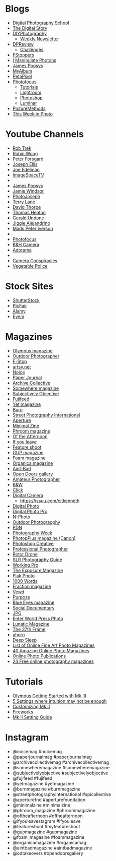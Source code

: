 
# Blogs

- [Digital Photography School](https://digital-photography-school.com/)
- [The Digital Story](https://thedigitalstory.com/)
- [DIYPhotography](https://www.diyphotography.net/category/tutorials/)
    - [Weekly Newsletter](https://us7.campaign-archive.com/home/?u=86e4ac9514c06fa411c3ea717&id=4d53c6b51c)
- [DPReview](https://www.dpreview.com/)
    - [Challenges](https://www.dpreview.com/challenges)    
- [FStoppers](https://fstoppers.com/)  
- [I Manipulate Photons](http://jmacdonaldphoto.com/)
- [James Popsys](https://www.jamespopsys.com/)
- [MyAlbum](https://myalbum.com/)
- [PetaPixel](https://petapixel.com/)
- [Photofocus](https://fstoppers.com)
     - [Tutorials](https://photofocus.com/category/photography/technique-tutorials/)
     - [Lightroom](https://photofocus.com/guide/lightroom-classic/)
     - [Photoshop](https://photofocus.com/guide/photoshop/)
     - [Luminar](https://photofocus.com/guide/luminar/)
- [PictureMethods](https://picturemethods.com/)     
- [This Week in Photo](https://thisweekinphoto.com/)     

# Youtube Channels

- [Rob Trek](https://www.youtube.com/channel/UC4k4g9LVWmGOidD7tzRnYFg/videos)
- [Robin Wong](https://www.youtube.com/user/robinwong/videos)
- [Peter Forsgard](https://www.youtube.com/user/JPeterF)
- [Joseph Ellis](https://www.youtube.com/channel/UCHg1eHVqxh0mY7iApQfGDGA)
- [Joe Edelman](https://www.youtube.com/user/PhotoJoeEdelman/videos)
- [ImageSpaceTV](https://www.youtube.com/user/OlympusUKTV/videos)
- 
- [James Popsys](https://www.youtube.com/channel/UC6WYZrzBuNQnz_2F4EqjhDQ)
- [Jamie Windsor](https://www.youtube.com/user/jamiewindsor/videos)
- [PhotoJoseph](https://www.youtube.com/user/jlinaschke)
- [Terry Lane](https://www.youtube.com/user/terryandvalda/videos)
- [David Thorpe](https://www.youtube.com/user/spogley/videos)
- [Thomas Heaton](https://www.youtube.com/channel/UCfhW84xfA6gEc4hDK90rR1Q)
- [Gerald Undone](https://www.youtube.com/channel/UC09qASY4ixFS-KXIH6Nw0rg/videos)
- [Jiggie Alejandrino](https://www.youtube.com/channel/UC1KmIrDOldAZ14UtLojHS9w/videos)
- [Mads Peter Iverson](https://www.youtube.com/channel/UCrWU2BpF6zvRFnkYHDDYHDg/videos)
- 
- [Photofocus](https://www.youtube.com/user/photofoustv/videos)
- [B&H Camera](https://www.youtube.com/user/BHPhotoVideoProAudio/videos)
- [Adorama](https://www.youtube.com/user/adoramaTV/videos)
- 
- [Camera Conspiracies](https://www.youtube.com/channel/UCwxgo62w72LxZDA1fTibdYg)
- [Vegetable Police](https://www.youtube.com/user/canadianwargod)

# Stock Sites

- [ShutterStock](https://shutterstock.com)
- [PicFair](https://picfair.com)
- [Alamy](https://www.alamy.com)
- [Eyem](https://eyeem.com)

# Magazines

- [Olympus magazine](https://olympusmag.co.uk/)
- [Outdoor Photographer](https://www.outdoorphotographer.com/)
- [F-Stop](https://www.fstopmagazine.com/)
- [artsy.net](https://www.artsy.net/)
- [Noice](http://www.noicemagazine.com/)
- [Paper Journal](paper-journal.com)
- [Archive Collective](thearchivecollective.com)
- [Somewhere magazine](somewhere-magazine.com)
- [Subjectively Objective](subjectivelyobjective.com)
- [Fujifeed](fujifeed.com)
- [Yet magazine](yet-magazine.com)
- [Burn](burnmagazine.org)
- [Street Photography International](streetphotographyinternational.com)
- [Aperture](aperture.org)
- [Minimal Zine](minimalzine.tumblr.com)
- [Phroom magazine](phroommagazine.com)
- [Of the Afternoon](oftheafternoon.com)
- [If you leave](if-you-leave.tumblr.com)
- [Feature shoot](featureshoot.com)
- [GUP magazine](gubmagazine.com)
- [Foam magazine](foam.org)
- [Organica magazine](organicamagazine.tumblr.com)
- [Aint-Bad](aint-bad.com)
- [Open Doors gallery](opendoors.gallery)
- [Amateur Photographer](https://www.amateurphotographer.co.uk/)
- [B&W](http://www.bandwmag.com/)
- [Click](http://www.clickinmoms.com/click/)
- [Digital Camera](https://www.digitalcameraworld.com/)
    - https://issuu.com/citkenneth
- [Digital Photo](https://www.dpmag.com/)
- [Digital Photo Pro](https://www.digitalphotopro.com/)
- [N-Photo](https://www.myfavouritemagazines.co.uk/photography/N-Photo-Member.html)
- [Outdoor Photograophy](https://www.outdoorphotographymagazine.co.uk/)
- [PDN](https://www.pdnonline.com/magazine/latest/)
- [Photography Week](https://itunes.apple.com/us/app/photography-week/id540334095?mt=8)
- [PhotopPlus magazine (Canon)](https://www.digitalcameraworld.com/news/photoplus-the-canon-magazine-new-issue-on-sale-now)
- [Photoshop Creative](https://www.photoshopcreative.co.uk/)
- [Professional Photographer](https://ppmag.com/)
- [Rotor Drone](https://www.rotordronemag.com/)
- [SLR Photography Guide](https://issuu.com/slrphotographyguide)
- [Working Pro](https://issuu.com/workingpro)
- [The Exposure Magazine](https://issuu.com/theexposuremagazine)
- [Flak Photo](http://www.flakphoto.com/)
- [1000 Words](http://www.1000wordsmag.com/)
- [Fraction magazine](http://www.fractionmagazine.com/)
- [Vewd](http://www.vewd.org/)
- [Purpose](http://www.purpose.fr/)
- [Blue Eyes magazine](http://blueeyesmagazine.com/)
- [Social Decumentary](http://www.socialdocumentary.net/)
- [JPG](http://www.jpgmag.com/)
- [Enter World Press Photo](http://www.enterworldpressphoto.org/)
- [Lunatic Magazine](http://www.lunaticmag.com/)
- [The 37th Frame](http://www.the37thframe.org/)
- [ahorn](http://www.ahornmagazine.com/home.html)
- [Deep Sleep](http://deepsleep.org.uk/)
- [List of Online Fine Art Photo Magazines](https://lenscratch.com/resources/online-magazines/a)
- [40 Amazing Online Photo Magazines](https://www.smashingmagazine.com/2009/04/40-amazing-online-photography-magazines/)
- [Online Photo Publications](https://www.all-about-photo.com/photo-publications/online-photo-magazines.php)
- [24 Free online photography magazines](https://www.slrphotographyguide.com/free-online-photography-magazines/)

# Tutorials

- [Olympus Getting Started with Mk III](https://learnandsupport.getolympus.com/learn-center/get-to-know-your-camera/getting-started-with-your-om-d-e-m10-mark-iii)
- [5 Settings where intuition may not be enough](http://www.sulasula.com/en/5-olympus-e-m1-mark-ii-settings-where-your-intuition-may-not-be-enough/)
- [Customizing Mk II](https://www.edwardbacon.com/blog/2017/10/customizing-olympus-omd-em-1-mark-ii/)
- [Fireworks](https://photofocus.com/photography/fireworks-with-olympus-live-composite/)
- [Mk II Setting Guide](https://unlockingolympus.com/resources/e-m1-mkii-settings-guide/)



# Instagram 

- @noicemag #noicemag
- @paperjournalmag #paperjournalmag
- @archivecollectivemag #archivecollectivemag
- @somewheremagazine #somewheremagazine
- @subjectivelyobjective #subjectivelyobjective
- @fujifeed #fujifeed
- @yetmagazine #yetmagazine
- @burnmagazine #burnmagazine
- @streetphotographyinternational #spicollective
- @aperturefnd #aperturefoundation
- @minimalzine #minimalzine
- @phroom_magazine #phroommagazine
- @oftheafternoon #oftheafternoon
- @ifyouleavestagram #ifyouleave
- @featureshoot #myfeatureshoot
- @gupmagazine #gupmagazine
- @foam_magazine #foammagazine
- @organicamagazine #organicamag
- @aintbadmagazine #aintbadmagazine
- @odtakeovers #opendoorsgallery

